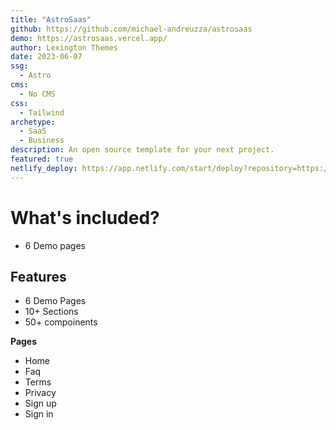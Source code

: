 ```yaml
---
title: "AstroSaas"
github: https://github.com/michael-andreuzza/astrosaas
demo: https://astrosaas.vercel.app/
author: Lexington Themes
date: 2023-06-07
ssg:
  - Astro
cms:
  - No CMS
css:
  - Tailwind
archetype:
  - SaaS
  - Business
description: An open source template for your next project.
featured: true
netlify_deploy: https://app.netlify.com/start/deploy?repository=https://github.com/michael-andreuzza/astrosaas
---
```


# What's included?
- 6 Demo pages

## Features
- 6 Demo Pages
- 10+ Sections
- 50+ compoinents

**Pages**
- Home
- Faq
- Terms
- Privacy
- Sign up
- Sign in